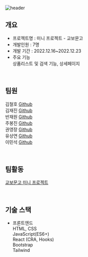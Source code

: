 ![header](https://capsule-render.vercel.app/api?type=slice&color=81C147&height=300&section=header&text=교보문고%20미니%20프로젝트&fontSize=45&fontColor=000)

## 개요
- 프로젝트명 : 미니 프로젝트 - 교보문고 <br />
- 개발인원 : 7명 <br />
- 개발 기간 : 2022.12.16~2022.12.23 <br />
- 주요 기능 <br />
상품리스트 및 검색 기능, 상세페이지

<br />

## 팀원
김철호 [Github](https://github.com/Haeparic)
<br />
김재진 [Github](https://github.com/mochapot)
<br />
반재원 [Github](https://github.com/Banjae)
<br />
주봉진 [Github](https://github.com/)
<br />
권영장 [Github](https://github.com/addi0518)
<br />
유상연 [Github](https://github.com/dbtkddus2989)
<br />
이민석 [Github](https://github.com/jhjhg010)

<br />

## 팀활동
[교보문고 미니 프로젝트](https://www.notion.so/bbb3fc5260ff47eeb1d22eab83f352a6)

<br />

## 기술 스택
- 프론트엔드 <br />
HTML, CSS <br />
JavaScript(ES6+) <br />
React (CRA, Hooks) <br />
Bootstrap <br />
Tailwind

<br />

    
